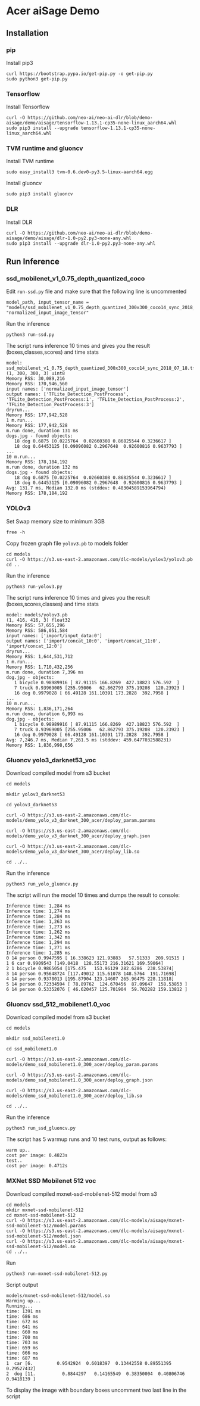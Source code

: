 # Acer aiSage Demo

## Installation

### pip
Install pip3
```
curl https://bootstrap.pypa.io/get-pip.py -o get-pip.py
sudo python3 get-pip.py
```

### Tensorflow
Install Tensorflow
```
curl -O https://github.com/neo-ai/neo-ai-dlr/blob/demo-aisage/demo/aisage/tensorflow-1.13.1-cp35-none-linux_aarch64.whl
sudo pip3 install --upgrade tensorflow-1.13.1-cp35-none-linux_aarch64.whl
```

### TVM runtime and gluoncv
Install TVM runtime
```
sudo easy_install3 tvm-0.6.dev0-py3.5-linux-aarch64.egg
```

Install gluoncv
```
sudo pip3 install gluoncv
```

### DLR
Install DLR
```
curl -O https://github.com/neo-ai/neo-ai-dlr/blob/demo-aisage/demo/aisage/dlr-1.0-py2.py3-none-any.whl
sudo pip3 install --upgrade dlr-1.0-py2.py3-none-any.whl
```

## Run Inference

### ssd_mobilenet_v1_0.75_depth_quantized_coco
Edit `run-ssd.py` file and make sure that the following line is uncommented
```
model_path, input_tensor_name = "models/ssd_mobilenet_v1_0.75_depth_quantized_300x300_coco14_sync_2018_07_18.tflite", "normalized_input_image_tensor"
```
Run the inference
```
python3 run-ssd.py
```
The script runs inference 10 times and gives you the result (boxes,classes,scores) and time stats
```
model: ssd_mobilenet_v1_0.75_depth_quantized_300x300_coco14_sync_2018_07_18.tflite
(1, 300, 300, 3) uint8
Memory RSS: 30,089,216
Memory RSS: 170,946,560
input names: ['normalized_input_image_tensor']
output names: ['TFLite_Detection_PostProcess', 'TFLite_Detection_PostProcess:1', 'TFLite_Detection_PostProcess:2', 'TFLite_Detection_PostProcess:3']
dryrun...
Memory RSS: 177,942,528
1 m.run...
Memory RSS: 177,942,528
m.run done, duration 131 ms
dogs.jpg - found objects:
   18 dog 0.6875 [0.0225764  0.02660308 0.86825544 0.3236617 ]
   18 dog 0.64453125 [0.09096082 0.2967648  0.92600816 0.9637793 ]
...
10 m.run...
Memory RSS: 178,184,192
m.run done, duration 132 ms
dogs.jpg - found objects:
   18 dog 0.6875 [0.0225764  0.02660308 0.86825544 0.3236617 ]
   18 dog 0.64453125 [0.09096082 0.2967648  0.92600816 0.9637793 ]
Avg: 131.7 ms, Median 132.0 ms (stddev: 0.48304589153964794)
Memory RSS: 178,184,192
```

### YOLOv3
Set Swap memory size to minimum 3GB
```
free -h
```
Copy frozen graph file `yolov3.pb` to models folder
```
cd models
curl -O https://s3.us-east-2.amazonaws.com/dlc-models/yolov3/yolov3.pb
cd ..
```
Run the inference
```
python3 run-yolov3.py
```
The script runs inference 10 times and gives you the result (boxes,scores,classes) and time stats
```
model: models/yolov3.pb
(1, 416, 416, 3) float32
Memory RSS: 57,655,296
Memory RSS: 586,051,584
input names: ['import/input_data:0']
output names: ['import/concat_10:0', 'import/concat_11:0', 'import/concat_12:0']
dryrun...
Memory RSS: 1,644,531,712
1 m.run...
Memory RSS: 1,710,432,256
m.run done, duration 7,396 ms
dog.jpg - objects:
   1 bicycle 0.98989916 [ 87.91115 166.8269  427.18823 576.592  ]
   7 truck 0.93969005 [255.95006   62.862793 375.19208  120.23923 ]
   16 dog 0.9979028 [ 66.49128 161.10391 173.2828  392.7958 ]
...
10 m.run...
Memory RSS: 1,836,171,264
m.run done, duration 6,993 ms
dog.jpg - objects:
   1 bicycle 0.98989916 [ 87.91115 166.8269  427.18823 576.592  ]
   7 truck 0.93969005 [255.95006   62.862793 375.19208  120.23923 ]
   16 dog 0.9979028 [ 66.49128 161.10391 173.2828  392.7958 ]
Avg: 7,246.7 ms, Median 7,261.5 ms (stddev: 459.6477032588231)
Memory RSS: 1,836,998,656
```

### Gluoncv yolo3_darknet53_voc
Download compiled model from s3 bucket
```
cd models

mkdir yolov3_darknet53

cd yolov3_darknet53

curl -O https://s3.us-east-2.amazonaws.com/dlc-models/demo_yolo_v3_darknet_300_acer/deploy_param.params

curl -O https://s3.us-east-2.amazonaws.com/dlc-models/demo_yolo_v3_darknet_300_acer/deploy_graph.json

curl -O https://s3.us-east-2.amazonaws.com/dlc-models/demo_yolo_v3_darknet_300_acer/deploy_lib.so

cd ../..
```

Run the inference
```
python3 run_yolo_gluoncv.py
```
The script will run the model 10 times and dumps the result to console:
```
Inference time: 1,284 ms
Inference time: 1,274 ms
Inference time: 1,284 ms
Inference time: 1,263 ms
Inference time: 1,273 ms
Inference time: 1,262 ms
Inference time: 1,342 ms
Inference time: 1,294 ms
Inference time: 1,271 ms
Inference time: 1,285 ms
0 14 person 0.9947595 [ 16.338623 121.93883   57.51333  209.91515 ]
1 6 car 0.9909543 [149.0418  128.55173 216.31621 169.59064]
2 1 bicycle 0.9865054 [175.475   153.96129 282.6286  238.53874]
3 14 person 0.95648724 [117.49012 115.61078 148.5764  191.71698]
4 14 person 0.9378013 [195.87904 123.14607 265.96475 228.11818]
5 14 person 0.72334594 [ 78.89762  124.670456  87.09647  158.53853 ]
6 14 person 0.53352076 [ 46.620457 125.701904  59.702282 159.13812 ]
```
### Gluoncv ssd_512_mobilenet1.0_voc
Download compiled model from s3 bucket
```
cd models

mkdir ssd_mobilenet1.0

cd ssd_mobilenet1.0

curl -O https://s3.us-east-2.amazonaws.com/dlc-models/demo_ssd_mobilenet1.0_300_acer/deploy_param.params

curl -O https://s3.us-east-2.amazonaws.com/dlc-models/demo_ssd_mobilenet1.0_300_acer/deploy_graph.json

curl -O https://s3.us-east-2.amazonaws.com/dlc-models/demo_ssd_mobilenet1.0_300_acer/deploy_lib.so

cd ../..
```

Run the inference
```
python3 run_ssd_gluoncv.py
```
The script has 5 warmup runs and 10 test runs, output as follows:
```
warm up..
cost per image: 0.4823s
test..
cost per image: 0.4712s
```

### MXNet SSD Mobilenet 512 voc
Download compiled mxnet-ssd-mobilenet-512 model from s3
```
cd models
mkdir mxnet-ssd-mobilenet-512
cd mxnet-ssd-mobilenet-512
curl -O https://s3.us-east-2.amazonaws.com/dlc-models/aisage/mxnet-ssd-mobilenet-512/model.params
curl -O https://s3.us-east-2.amazonaws.com/dlc-models/aisage/mxnet-ssd-mobilenet-512/model.json
curl -O https://s3.us-east-2.amazonaws.com/dlc-models/aisage/mxnet-ssd-mobilenet-512/model.so
cd ../..
```
Run
```
python3 run-mxnet-ssd-mobilenet-512.py
```
Script output
```
models/mxnet-ssd-mobilenet-512/model.so
Warming up...
Running...
time: 1391 ms
time: 686 ms
time: 672 ms
time: 641 ms
time: 660 ms
time: 700 ms
time: 703 ms
time: 659 ms
time: 666 ms
time: 687 ms
1  car [6.         0.9542924  0.6018397  0.13442558 0.89551395 0.29527432]
2  dog [11.          0.8844297   0.14165549  0.38350004  0.40806746  0.9418139 ]
```
To display the image with boundary boxes uncomment two last line in the script
